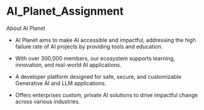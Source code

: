 # AI_Planet_Assignment
About AI Planet
* AI Planet aims to make AI accessible and impactful, addressing the high failure rate of AI projects by providing tools and education.

* With over 300,000 members, our ecosystem supports learning, innovation, and real-world AI applications.

* A developer platform designed for safe, secure, and customizable Generative AI and LLM applications.

* Offers enterprises custom, private AI solutions to drive impactful change across various industries.
